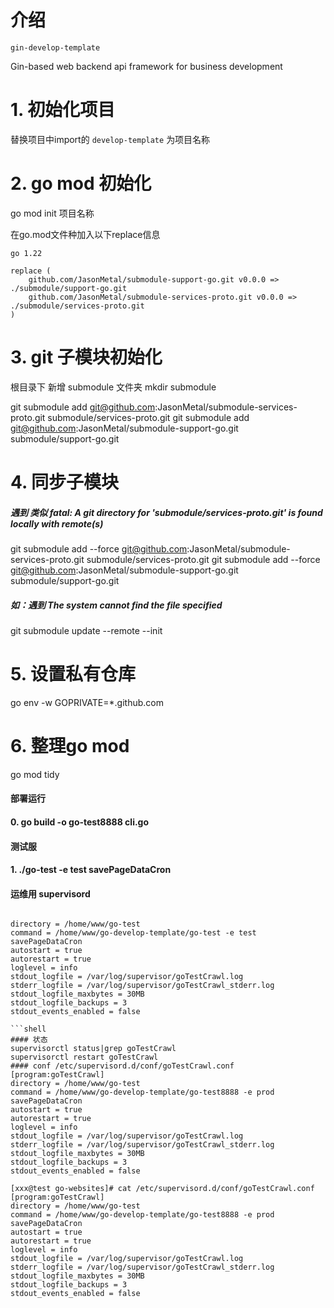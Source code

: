 # 介绍
`gin-develop-template`

Gin-based web backend api framework for business development

# 1. 初始化项目
替换项目中import的 `develop-template` 为项目名称

# 2. go mod 初始化
go mod init 项目名称

在go.mod文件种加入以下replace信息
```shell
go 1.22

replace (
	github.com/JasonMetal/submodule-support-go.git v0.0.0 => ./submodule/support-go.git
	github.com/JasonMetal/submodule-services-proto.git v0.0.0 => ./submodule/services-proto.git
)
```

# 3. git 子模块初始化

根目录下 新增 submodule 文件夹
mkdir submodule

git submodule add git@github.com:JasonMetal/submodule-services-proto.git submodule/services-proto.git
git submodule add git@github.com:JasonMetal/submodule-support-go.git submodule/support-go.git


# 4. 同步子模块
##### 遇到 类似 fatal: A git directory for 'submodule/services-proto.git' is found locally with remote(s)
git submodule add --force git@github.com:JasonMetal/submodule-services-proto.git submodule/services-proto.git
git submodule add --force git@github.com:JasonMetal/submodule-support-go.git submodule/support-go.git

##### 如：遇到 The system cannot find the file specified

git submodule update --remote --init

# 5. 设置私有仓库
go env -w GOPRIVATE=*.github.com

# 6. 整理go mod
go mod tidy

#### 部署运行
#### 0. go build -o go-test8888 cli.go
#### 测试服
#### 1. ./go-test -e test savePageDataCron
#### 运维用 supervisord
```shell

directory = /home/www/go-test
command = /home/www/go-develop-template/go-test -e test savePageDataCron
autostart = true
autorestart = true
loglevel = info
stdout_logfile = /var/log/supervisor/goTestCrawl.log
stderr_logfile = /var/log/supervisor/goTestCrawl_stderr.log
stdout_logfile_maxbytes = 30MB
stdout_logfile_backups = 3
stdout_events_enabled = false

```shell
#### 状态
supervisorctl status|grep goTestCrawl
supervisorctl restart goTestCrawl
#### conf /etc/supervisord.d/conf/goTestCrawl.conf
[program:goTestCrawl]
directory = /home/www/go-test
command = /home/www/go-develop-template/go-test8888 -e prod savePageDataCron
autostart = true
autorestart = true
loglevel = info
stdout_logfile = /var/log/supervisor/goTestCrawl.log
stderr_logfile = /var/log/supervisor/goTestCrawl_stderr.log
stdout_logfile_maxbytes = 30MB
stdout_logfile_backups = 3
stdout_events_enabled = false

[xxx@test go-websites]# cat /etc/supervisord.d/conf/goTestCrawl.conf
[program:goTestCrawl]
directory = /home/www/go-test
command = /home/www/go-develop-template/go-test8888 -e prod savePageDataCron
autostart = true
autorestart = true
loglevel = info
stdout_logfile = /var/log/supervisor/goTestCrawl.log
stderr_logfile = /var/log/supervisor/goTestCrawl_stderr.log
stdout_logfile_maxbytes = 30MB
stdout_logfile_backups = 3
stdout_events_enabled = false